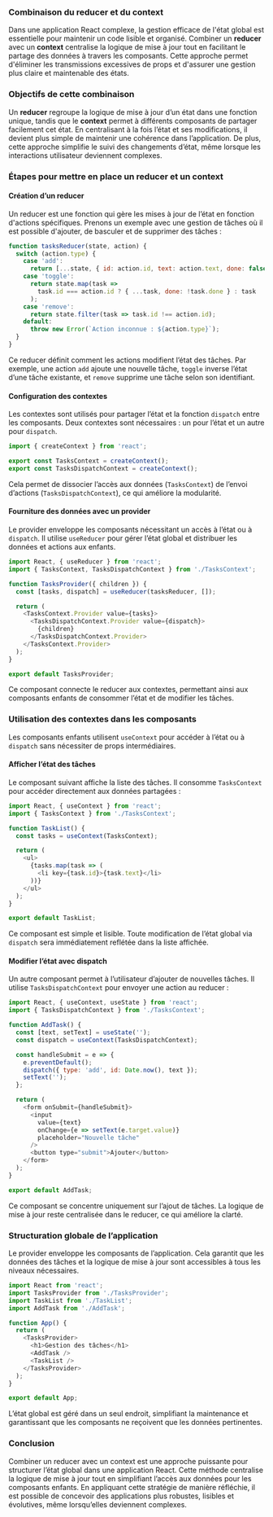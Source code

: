 ### Combinaison du reducer et du context

Dans une application React complexe, la gestion efficace de l'état global est essentielle pour maintenir un code lisible et organisé. Combiner un **reducer** avec un **context** centralise la logique de mise à jour tout en facilitant le partage des données à travers les composants. Cette approche permet d'éliminer les transmissions excessives de props et d'assurer une gestion plus claire et maintenable des états.

### Objectifs de cette combinaison

Un **reducer** regroupe la logique de mise à jour d’un état dans une fonction unique, tandis que le **context** permet à différents composants de partager facilement cet état. En centralisant à la fois l’état et ses modifications, il devient plus simple de maintenir une cohérence dans l’application. De plus, cette approche simplifie le suivi des changements d’état, même lorsque les interactions utilisateur deviennent complexes.

### Étapes pour mettre en place un reducer et un context

#### Création d’un reducer

Un reducer est une fonction qui gère les mises à jour de l’état en fonction d'actions spécifiques. Prenons un exemple avec une gestion de tâches où il est possible d'ajouter, de basculer et de supprimer des tâches :

```javascript
function tasksReducer(state, action) {
  switch (action.type) {
    case 'add':
      return [...state, { id: action.id, text: action.text, done: false }];
    case 'toggle':
      return state.map(task =>
        task.id === action.id ? { ...task, done: !task.done } : task
      );
    case 'remove':
      return state.filter(task => task.id !== action.id);
    default:
      throw new Error(`Action inconnue : ${action.type}`);
  }
}
```

Ce reducer définit comment les actions modifient l’état des tâches. Par exemple, une action `add` ajoute une nouvelle tâche, `toggle` inverse l’état d’une tâche existante, et `remove` supprime une tâche selon son identifiant.

#### Configuration des contextes

Les contextes sont utilisés pour partager l’état et la fonction `dispatch` entre les composants. Deux contextes sont nécessaires : un pour l’état et un autre pour `dispatch`.

```javascript
import { createContext } from 'react';

export const TasksContext = createContext();
export const TasksDispatchContext = createContext();
```

Cela permet de dissocier l’accès aux données (`TasksContext`) de l’envoi d’actions (`TasksDispatchContext`), ce qui améliore la modularité.

#### Fourniture des données avec un provider

Le provider enveloppe les composants nécessitant un accès à l’état ou à `dispatch`. Il utilise `useReducer` pour gérer l’état global et distribuer les données et actions aux enfants.

```javascript
import React, { useReducer } from 'react';
import { TasksContext, TasksDispatchContext } from './TasksContext';

function TasksProvider({ children }) {
  const [tasks, dispatch] = useReducer(tasksReducer, []);

  return (
    <TasksContext.Provider value={tasks}>
      <TasksDispatchContext.Provider value={dispatch}>
        {children}
      </TasksDispatchContext.Provider>
    </TasksContext.Provider>
  );
}

export default TasksProvider;
```

Ce composant connecte le reducer aux contextes, permettant ainsi aux composants enfants de consommer l’état et de modifier les tâches.

### Utilisation des contextes dans les composants

Les composants enfants utilisent `useContext` pour accéder à l’état ou à `dispatch` sans nécessiter de props intermédiaires.

#### Afficher l’état des tâches

Le composant suivant affiche la liste des tâches. Il consomme `TasksContext` pour accéder directement aux données partagées :

```javascript
import React, { useContext } from 'react';
import { TasksContext } from './TasksContext';

function TaskList() {
  const tasks = useContext(TasksContext);

  return (
    <ul>
      {tasks.map(task => (
        <li key={task.id}>{task.text}</li>
      ))}
    </ul>
  );
}

export default TaskList;
```

Ce composant est simple et lisible. Toute modification de l’état global via `dispatch` sera immédiatement reflétée dans la liste affichée.

#### Modifier l’état avec dispatch

Un autre composant permet à l’utilisateur d’ajouter de nouvelles tâches. Il utilise `TasksDispatchContext` pour envoyer une action au reducer :

```javascript
import React, { useContext, useState } from 'react';
import { TasksDispatchContext } from './TasksContext';

function AddTask() {
  const [text, setText] = useState('');
  const dispatch = useContext(TasksDispatchContext);

  const handleSubmit = e => {
    e.preventDefault();
    dispatch({ type: 'add', id: Date.now(), text });
    setText('');
  };

  return (
    <form onSubmit={handleSubmit}>
      <input
        value={text}
        onChange={e => setText(e.target.value)}
        placeholder="Nouvelle tâche"
      />
      <button type="submit">Ajouter</button>
    </form>
  );
}

export default AddTask;
```

Ce composant se concentre uniquement sur l’ajout de tâches. La logique de mise à jour reste centralisée dans le reducer, ce qui améliore la clarté.

### Structuration globale de l’application

Le provider enveloppe les composants de l’application. Cela garantit que les données des tâches et la logique de mise à jour sont accessibles à tous les niveaux nécessaires.

```javascript
import React from 'react';
import TasksProvider from './TasksProvider';
import TaskList from './TaskList';
import AddTask from './AddTask';

function App() {
  return (
    <TasksProvider>
      <h1>Gestion des tâches</h1>
      <AddTask />
      <TaskList />
    </TasksProvider>
  );
}

export default App;
```

L’état global est géré dans un seul endroit, simplifiant la maintenance et garantissant que les composants ne reçoivent que les données pertinentes.

### Conclusion

Combiner un reducer avec un context est une approche puissante pour structurer l’état global dans une application React. Cette méthode centralise la logique de mise à jour tout en simplifiant l’accès aux données pour les composants enfants. En appliquant cette stratégie de manière réfléchie, il est possible de concevoir des applications plus robustes, lisibles et évolutives, même lorsqu’elles deviennent complexes.